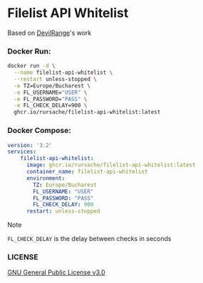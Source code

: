 # Filelist API Whitelist

Based on [DevilRange](https://github.com/DevilRange/filelist-api-whitelist)'s work

### Docker Run:
```sh
docker run -d \
  --name filelist-api-whitelist \
  --restart unless-stopped \
  -e TZ=Europe/Bucharest \
  -e FL_USERNAME="USER" \
  -e FL_PASSWORD="PASS" \
  -e FL_CHECK_DELAY=900 \
  ghcr.io/rursache/filelist-api-whitelist:latest
```

### Docker Compose:
```yaml
version: '3.2'
services:
    filelist-api-whitelist:
      image: ghcr.io/rursache/filelist-api-whitelist:latest
      container_name: filelist-api-whitelist
      environment:
        TZ: Europe/Bucharest
        FL_USERNAME: "USER"
        FL_PASSWORD: "PASS"
        FL_CHECK_DELAY: 900
      restart: unless-stopped
```

> [!NOTE]
> `FL_CHECK_DELAY` is the delay between checks in seconds

### LICENSE
[GNU General Public License v3.0](LICENSE)
